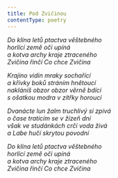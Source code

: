 ```yaml
---
title: Pod Zvičinou
contentType: poetry
---
```


_Do klína letů ptactva věštebného  
horlící země oči upíná  
a kotva archy kraje ztraceného  
Zvičina řinčí Co chce Zvičina_

  

_Krajino vidin mraky sochařící  
a křivky boků stráním hnětoucí  
nakláníš obzor obzor věrně bdící  
s ošatkou modra v zítřky horoucí_

  

_Dvanácte lun žalm truchlivý si zpívá  
o čase tratícím se v žízeň dní  
však ve studánkách crčí voda živá  
a Labe hučí skrytou povodní_

  

_Do klína letů ptactva věštebného  
horlící země oči upíná  
a kotva archy kraje ztraceného  
Zvičina řinčí Co chce Zvičina_

